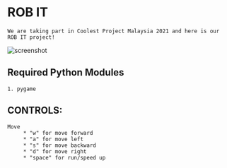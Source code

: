 # ROB IT 
```
We are taking part in Coolest Project Malaysia 2021 and here is our ROB IT project!
```
![screenshot](https://github.com/917JingXuan/ROB_IT/blob/main/Assets/menu.jpg)
## Required Python Modules
```
1. pygame
```

## CONTROLS: 
```
Move 
     * "w" for move forward 
     * "a" for move left
     * "s" for move backward
     * "d" for move right
     * "space" for run/speed up
```